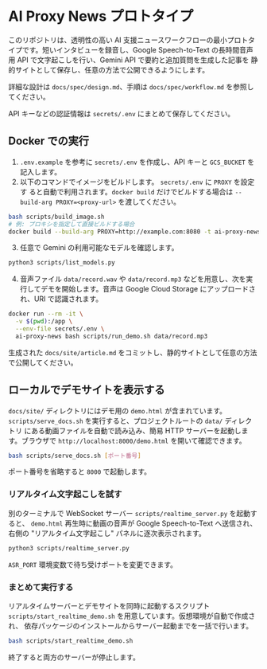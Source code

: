 # AI Proxy News プロトタイプ

このリポジトリは、透明性の高い AI 支援ニュースワークフローの最小プロトタイプです。短いインタビューを録音し、Google Speech-to-Text の長時間音声用 API で文字起こしを行い、Gemini API で要約と追加質問を生成した記事を 静的サイトとして保存し、任意の方法で公開できるようにします。

詳細な設計は `docs/spec/design.md`、手順は `docs/spec/workflow.md` を参照してください。

API キーなどの認証情報は `secrets/.env` にまとめて保存してください。

## Docker での実行

1. `.env.example` を参考に `secrets/.env` を作成し、API キーと `GCS_BUCKET` を記入します。
2. 以下のコマンドでイメージをビルドします。 `secrets/.env` に `PROXY` を設定す
   ると自動で利用されます。`docker build` だけでビルドする場合は
   `--build-arg PROXY=<proxy-url>` を渡してください。

```bash
bash scripts/build_image.sh
# 例: プロキシを指定して直接ビルドする場合
docker build --build-arg PROXY=http://example.com:8080 -t ai-proxy-news .
```
3. 任意で Gemini の利用可能なモデルを確認します。

```bash
python3 scripts/list_models.py
```


4. 音声ファイル `data/record.wav` や `data/record.mp3` などを用意し、次を実行してデモを開始します。音声は Google Cloud Storage にアップロードされ、URI で認識されます。

```bash
docker run --rm -it \
  -v $(pwd):/app \
  --env-file secrets/.env \
  ai-proxy-news bash scripts/run_demo.sh data/record.mp3
```

生成された `docs/site/article.md` をコミットし、静的サイトとして任意の方法で公開してください。

## ローカルでデモサイトを表示する

`docs/site/` ディレクトリにはデモ用の `demo.html` が含まれています。
`scripts/serve_docs.sh` を実行すると、プロジェクトルートの `data/` ディレクトリ
にある動画ファイルを自動で読み込み、簡易 HTTP サーバーを起動します。ブラウザで
`http://localhost:8000/demo.html` を開いて確認できます。

```bash
bash scripts/serve_docs.sh [ポート番号]
```

ポート番号を省略すると `8000` で起動します。

### リアルタイム文字起こしを試す

別のターミナルで WebSocket サーバー `scripts/realtime_server.py` を起動すると、
`demo.html` 再生時に動画の音声が Google Speech-to-Text へ送信され、右側の
"リアルタイム文字起こし" パネルに逐次表示されます。

```bash
python3 scripts/realtime_server.py
```

`ASR_PORT` 環境変数で待ち受けポートを変更できます。

### まとめて実行する

リアルタイムサーバーとデモサイトを同時に起動するスクリプト
`scripts/start_realtime_demo.sh` を用意しています。仮想環境が自動で作成され、
依存パッケージのインストールからサーバー起動までを一括で行います。

```bash
bash scripts/start_realtime_demo.sh
```

終了すると両方のサーバーが停止します。
